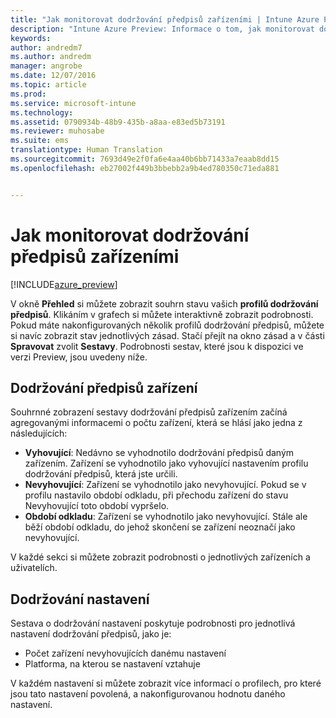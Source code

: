 ```yaml
---
title: "Jak monitorovat dodržování předpisů zařízeními | Intune Azure Preview | Dokumentace Microsoftu"
description: "Intune Azure Preview: Informace o tom, jak monitorovat dodržování předpisů zařízeními"
keywords: 
author: andredm7
ms.author: andredm
manager: angrobe
ms.date: 12/07/2016
ms.topic: article
ms.prod: 
ms.service: microsoft-intune
ms.technology: 
ms.assetid: 0790934b-48b9-435b-a8aa-e83ed5b73191
ms.reviewer: muhosabe
ms.suite: ems
translationtype: Human Translation
ms.sourcegitcommit: 7693d49e2f0fa6e4aa40b6bb71433a7eaab8dd15
ms.openlocfilehash: eb27002f449b3bbebb2a9b4ed780350c71eda881


---
```

# <a name="how-to-monitor-compliance-in-intune-azure-preview"></a>Jak monitorovat dodržování předpisů zařízeními

[!INCLUDE[azure_preview](../includes/azure_preview.md)]

V okně **Přehled** si můžete zobrazit souhrn stavu vašich **profilů dodržování předpisů**.
Klikáním v grafech si můžete interaktivně zobrazit podrobnosti. Pokud máte nakonfigurovaných několik profilů dodržování předpisů, můžete si navíc zobrazit stav jednotlivých zásad. Stačí přejít na okno zásad a v části **Spravovat** zvolit **Sestavy**.  Podrobnosti sestav, které jsou k dispozici ve verzi Preview, jsou uvedeny níže.

##  <a name="device-compliance"></a>Dodržování předpisů zařízení

Souhrnné zobrazení sestavy dodržování předpisů zařízením začíná agregovanými informacemi o počtu zařízení, která se hlásí jako jedna z následujících:

- **Vyhovující**: Nedávno se vyhodnotilo dodržování předpisů daným zařízením. Zařízení se vyhodnotilo jako vyhovující nastavením profilu dodržování předpisů, která jste určili.
- **Nevyhovující**: Zařízení se vyhodnotilo jako nevyhovující.  Pokud se v profilu nastavilo období odkladu, při přechodu zařízení do stavu Nevyhovující toto období vypršelo.
- **Období odkladu**: Zařízení se vyhodnotilo jako nevyhovující. Stále ale běží období odkladu, do jehož skončení se zařízení neoznačí jako nevyhovující.

V každé sekci si můžete zobrazit podrobnosti o jednotlivých zařízeních a uživatelích.

## <a name="setting-compliance"></a>Dodržování nastavení

Sestava o dodržování nastavení poskytuje podrobnosti pro jednotlivá nastavení dodržování předpisů, jako je:

- Počet zařízení nevyhovujících danému nastavení
- Platforma, na kterou se nastavení vztahuje

V každém nastavení si můžete zobrazit více informací o profilech, pro které jsou tato nastavení povolená, a nakonfigurovanou hodnotu daného nastavení.



<!--HONumber=Feb17_HO1-->


